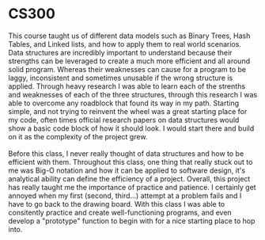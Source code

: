 # CS300 <br />
This course taught us of different data models such as Binary Trees, Hash Tables, and Linked lists, and how to apply them to real world scenarios. Data structures are incredibly important to understand because their strengths can be leveraged to create a much more efficient and all around solid program. Whereas their weaknesses can cause for a program to be laggy, inconsistent and sometimes unusable if the wrong structure is applied. Through heavy research I was able to learn each of the strenths and weaknesses of each of the three structures, through this research I was able to overcome any roadblock that found its way in my path. Starting simple, and not trying to reinvent the wheel was a great starting place for my code, often times official research papers on data structures would show a basic code block of how it should look. I would start there and build on it as the complexity of the project grew. <br /> <br />
Before this class, I never really thought of data structures and how to be efficient with them. Throughout this class, one thing that really stuck out to me was Big-O notation and how it can be applied to software design, it's analytical ability can define the efficiency of a project. Overall, this project has really taught me the importance of practice and patience. I certainly get annoyed when my first (second, third...) attempt at a problem fails and I have to go back to the drawing board. With this class I was able to consitently practice and create well-functioning programs, and even develop a "prototype" function to begin with for a nice starting place to hop into. 
